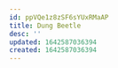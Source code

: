 ```yaml
---
id: ppVQe1z8zSF6sYUxRMaAP
title: Dung Beetle
desc: ''
updated: 1642587036394
created: 1642587036394
---
```


